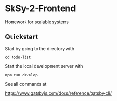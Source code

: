 # SkSy-2-Frontend
Homework for scalable systems

## Quickstart

Start by going to the directory with

    cd todo-list

Start the local development server with

    npm run develop

See all commands at

https://www.gatsbyjs.com/docs/reference/gatsby-cli/
